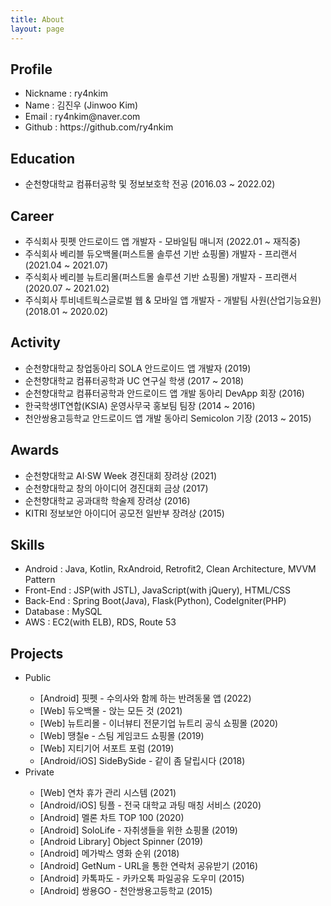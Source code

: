 ```yaml
---
title: About
layout: page
---
```


<h2>Profile</h2>
<ul>
  <li>Nickname : ry4nkim</li>
  <li>Name : 김진우 (Jinwoo Kim)</li>
  <li>Email : ry4nkim@naver.com</li>
  <li>Github : <a target="_blank" href="https://github.com/ry4nkim" style="text-decoration: none;" onmouseover="this.style.textDecoration='underline';" onmouseout="this.style.textDecoration='none';">https://github.com/ry4nkim</a></li>
</ul>

<h2>Education</h2>
<ul>
  <li>순천향대학교 컴퓨터공학 및 정보보호학 전공 (2016.03 ~ 2022.02)</li>
</ul>

<h2>Career</h2>
<ul>
  <li>주식회사 핏펫 안드로이드 앱 개발자 - 모바일팀 매니저 (2022.01 ~ 재직중)</li>
  <li>주식회사 베리블 듀오백몰(퍼스트몰 솔루션 기반 쇼핑몰) 개발자 - 프리랜서 (2021.04 ~ 2021.07)</li>
  <li>주식회사 베리블 뉴트리몰(퍼스트몰 솔루션 기반 쇼핑몰) 개발자 - 프리랜서 (2020.07 ~ 2021.02)</li>
  <li>주식회사 투비네트웍스글로벌 웹 & 모바일 앱 개발자 - 개발팀 사원(산업기능요원) (2018.01 ~ 2020.02)</li>
</ul>

<h2>Activity</h2>
<ul>
  <li>순천향대학교 창업동아리 SOLA 안드로이드 앱 개발자 (2019)</li>
  <li>순천향대학교 컴퓨터공학과 UC 연구실 학생 (2017 ~ 2018)</li>
  <li>순천향대학교 컴퓨터공학과 안드로이드 앱 개발 동아리 DevApp 회장 (2016)</li>
  <li>한국학생IT연합(KSIA) 운영사무국 홍보팀 팀장 (2014 ~ 2016)</li>
  <li>천안쌍용고등학교 안드로이드 앱 개발 동아리 Semicolon 기장 (2013 ~ 2015)</li>
</ul>

<h2>Awards</h2>
<ul>
  <li>순천향대학교 AI·SW Week 경진대회 장려상 (2021)</li>
  <li>순천향대학교 창의 아이디어 경진대회 금상 (2017)</li>
  <li>순천향대학교 공과대학 학술제 장려상 (2016)</li>
  <li>KITRI 정보보안 아이디어 공모전 일반부 장려상 (2015)</li>
</ul>

<h2>Skills</h2>
<ul class="skill-list">
  <li>Android : Java, Kotlin, RxAndroid, Retrofit2, Clean Architecture, MVVM Pattern</li>
  <li>Front-End : JSP(with JSTL), JavaScript(with jQuery), HTML/CSS</li>
  <li>Back-End : Spring Boot(Java), Flask(Python), CodeIgniter(PHP)</li>
  <li>Database : MySQL</li>
  <li>AWS : EC2(with ELB), RDS, Route 53</li>
</ul>

<h2>Projects</h2>
<ul>
  <li>Public</li>
  <ul>
    <li>
      <a target="_blank" href="https://play.google.com/store/apps/details?id=kr.co.fitpet" style="text-decoration: none;" onmouseover="this.style.textDecoration='underline';" onmouseout="this.style.textDecoration='none';">[Android] 핏펫 - 수의사와 함께 하는 반려동물 앱 (2022)</a>
    </li>
    <li>
      <a target="_blank" href="https://www.duoback.co.kr" style="text-decoration: none;" onmouseover="this.style.textDecoration='underline';" onmouseout="this.style.textDecoration='none';">[Web] 듀오백몰 - 앉는 모든 것 (2021)</a>
    </li>
    <li>
      <a target="_blank" href="https://www.newtreemall.co.kr" style="text-decoration: none;" onmouseover="this.style.textDecoration='underline';" onmouseout="this.style.textDecoration='none';">[Web] 뉴트리몰 - 이너뷰티 전문기업 뉴트리 공식 쇼핑몰 (2020)</a>
    </li>
    <li>
      <a target="_blank" href="https://07e.kr" style="text-decoration: none;" onmouseover="this.style.textDecoration='underline';" onmouseout="this.style.textDecoration='none';">[Web] 땡칠e - 스팀 게임코드 쇼핑몰 (2019)</a>
    </li>
    <li>
      <a target="_blank" href="https://support.gtgear.co.kr" style="text-decoration: none;" onmouseover="this.style.textDecoration='underline';" onmouseout="this.style.textDecoration='none';">[Web] 지티기어 서포트 포럼 (2019)</a>
    </li>
    <li>
      <a target="_blank" href="https://play.google.com/store/apps/details?id=com.tbnws.sidebyside" style="text-decoration: none;" onmouseover="this.style.textDecoration='underline';" onmouseout="this.style.textDecoration='none';">[Android/iOS] SideBySide - 같이 좀 달립시다 (2018)</a>
    </li>
  </ul>

  <li>Private</li>
  <ul>
    <!--<li>
      <a target="_blank" href="https://github.com/ry4nkim/ObjectSpinner" style="text-decoration: none;" onmouseover="this.style.textDecoration='underline';" onmouseout="this.style.textDecoration='none';">[Android Library] Object Spinner</a>
    </li>
    <li>
      <a target="_blank" href="https://github.com/ry4nkim/android-movie-rank" style="text-decoration: none;" onmouseover="this.style.textDecoration='underline';" onmouseout="this.style.textDecoration='none';">[Android] Movie Rank</a>
    </li>-->
    <!--<li>[Web] 네이버 데이터랩 API를 활용한 검색 키워드 분석 시스템 (itemscout.io 클론코딩) (2021)</li>-->
    <!--<li>[Web] SCH 온라인 서점 쇼핑몰 (2021)</li>-->
    <li>[Web] 연차 휴가 관리 시스템 (2021)</li>
    <li>
      <a target="_blank" href="/android-ios-tingple" style="text-decoration: none;" onmouseover="this.style.textDecoration='underline';" onmouseout="this.style.textDecoration='none';">[Android/iOS] 팅플 - 전국 대학교 과팅 매칭 서비스 (2020)</a>
    </li>
    <li>
      <a target="_blank" href="/android-melon-chart-top-100" style="text-decoration: none;" onmouseover="this.style.textDecoration='underline';" onmouseout="this.style.textDecoration='none';">[Android] 멜론 차트 TOP 100 (2020)</a>
    </li>
    <li>
      <a target="_blank" href="/android-sololife" style="text-decoration: none;" onmouseover="this.style.textDecoration='underline';" onmouseout="this.style.textDecoration='none';">[Android] SoloLife - 자취생들을 위한 쇼핑몰 (2019)</a>
    </li>
    <li>
      <a target="_blank" href="/android-library-object-spinner" style="text-decoration: none;" onmouseover="this.style.textDecoration='underline';" onmouseout="this.style.textDecoration='none';">[Android Library] Object Spinner (2019)</a>
    </li>
    <li>
      <a target="_blank" href="/android-movie-rank" style="text-decoration: none;" onmouseover="this.style.textDecoration='underline';" onmouseout="this.style.textDecoration='none';">[Android] 메가박스 영화 순위 (2018)</a>
    </li>
    <li>
      <a target="_blank" href="/android-getnum" style="text-decoration: none;" onmouseover="this.style.textDecoration='underline';" onmouseout="this.style.textDecoration='none';">[Android] GetNum - URL을 통한 연락처 공유받기 (2016)</a>
    </li>
    <li>
      <a target="_blank" href="/android-kakaotalk-file-share-helper" style="text-decoration: none;" onmouseover="this.style.textDecoration='underline';" onmouseout="this.style.textDecoration='none';">[Android] 카톡파도 - 카카오톡 파일공유 도우미 (2015)</a>
    </li>
    <li>
      <a target="_blank" href="/android-ssangyong-high-school" style="text-decoration: none;" onmouseover="this.style.textDecoration='underline';" onmouseout="this.style.textDecoration='none';">[Android] 쌍용GO - 천안쌍용고등학교 (2015)</a>
    </li>
    <!--<li>[Android] 네이버 프로필 만들기 (2014)</li>-->
  </ul>
</ul>
